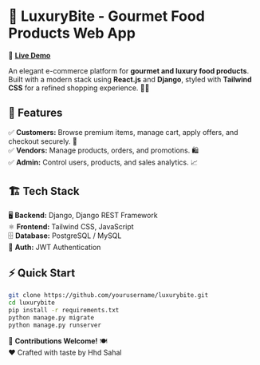 # 🍫 LuxuryBite - Gourmet Food Products Web App

🔗 **[Live Demo](https://m0hammedsahal.github.io/LuxuryBite/)**

An elegant e-commerce platform for **gourmet and luxury food products**. Built with a modern stack using **React.js** and **Django**, styled with **Tailwind CSS** for a refined shopping experience. 🍷🧀

## 🚀 Features

✅ **Customers:** Browse premium items, manage cart, apply offers, and checkout securely. 🛒  
✅ **Vendors:** Manage products, orders, and promotions. 🛍️  
✅ **Admin:** Control users, products, and sales analytics. 📈  

## 🏗️ Tech Stack

🖥 **Backend:** Django, Django REST Framework  
⚛️ **Frontend:** Tailwind CSS, JavaScript  
🗄 **Database:** PostgreSQL / MySQL  
🔐 **Auth:** JWT Authentication  

## ⚡ Quick Start

```bash
git clone https://github.com/yourusername/luxurybite.git
cd luxurybite
pip install -r requirements.txt
python manage.py migrate
python manage.py runserver
```

🤝 **Contributions Welcome!** 🍽️  
❤️ Crafted with taste by Hhd Sahal

